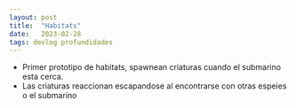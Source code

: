 ```yaml
---
layout: post
title:  "Habitats"
date:   2023-02-28
tags: devlog profundidades
---
```

- Primer prototipo de habitats, spawnean criaturas cuando el submarino esta cerca.
- Las criaturas reaccionan escapandose al encontrarse con otras espeies o el submarino